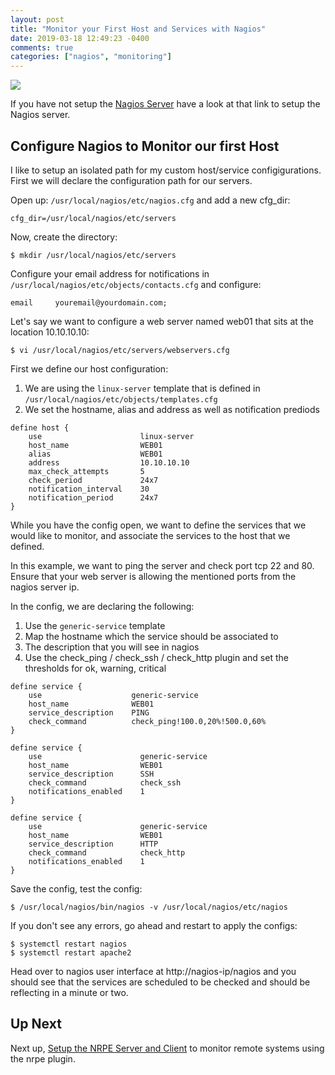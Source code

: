 ```yaml
---
layout: post
title: "Monitor your First Host and Services with Nagios"
date: 2019-03-18 12:49:23 -0400
comments: true
categories: ["nagios", "monitoring"]
---
```


![](https://user-images.githubusercontent.com/567298/54547916-65f26680-49af-11e9-8d42-e27c57ef8e2e.png)

If you have not setup the [Nagios Server](https://blog.ruanbekker.com/blog/2019/03/13/how-to-setup-a-nagios-monitoring-server/) have a look at that link to setup the Nagios server.

## Configure Nagios to Monitor our first Host

I like to setup an isolated path for my custom host/service configigurations. First we will declare the configuration path for our servers.

Open up: `/usr/local/nagios/etc/nagios.cfg` and add a new cfg_dir:

```
cfg_dir=/usr/local/nagios/etc/servers
```

Now, create the directory:

```
$ mkdir /usr/local/nagios/etc/servers
```

Configure your email address for notifications in `/usr/local/nagios/etc/objects/contacts.cfg` and configure:

```
email     youremail@yourdomain.com;
```

Let's say we want to configure a web server named web01 that sits at the location 10.10.10.10:


```
$ vi /usr/local/nagios/etc/servers/webservers.cfg
```

First we define our host configuration:

1. We are using the `linux-server` template that is defined in `/usr/local/nagios/etc/objects/templates.cfg`
2. We set the hostname, alias and address as well as notification prediods

```
define host {
    use                      linux-server
    host_name                WEB01
    alias                    WEB01
    address                  10.10.10.10
    max_check_attempts       5
    check_period             24x7
    notification_interval    30
    notification_period      24x7
}
```

While you have the config open, we want to define the services that we would like to monitor, and associate the services to the host that we defined.

In this example, we want to ping the server and check port tcp 22 and 80. Ensure that your web server is allowing the mentioned ports from the nagios server ip.

In the config, we are declaring the following:

1. Use the `generic-service` template
2. Map the hostname which the service should be associated to
3. The description that you will see in nagios
4. Use the check_ping / check_ssh / check_http plugin and set the thresholds for ok, warning, critical

```
define service {
    use                    generic-service
    host_name              WEB01
    service_description    PING
    check_command          check_ping!100.0,20%!500.0,60%
}

define service {
    use                      generic-service
    host_name                WEB01
    service_description      SSH
    check_command            check_ssh
    notifications_enabled    1
}

define service {
    use                      generic-service
    host_name                WEB01
    service_description      HTTP
    check_command            check_http
    notifications_enabled    1
}
```

Save the config, test the config:

```
$ /usr/local/nagios/bin/nagios -v /usr/local/nagios/etc/nagios
```

If you don't see any errors, go ahead and restart to apply the configs:

```
$ systemctl restart nagios
$ systemctl restart apache2
```

Head over to nagios user interface at http://nagios-ip/nagios and you should see that the services are scheduled to be checked and should be reflecting in a minute or two.

## Up Next

Next up, [Setup the NRPE Server and Client](https://blog.ruanbekker.com/blog/2019/03/18/setup-nrpe-client-and-server-for-monitoring-remote-services-in-nagios/) to monitor remote systems using the nrpe plugin.

